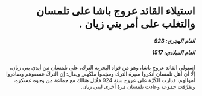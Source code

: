 <h1 dir="rtl">استيلاء القائد عروج باشا على تلمسان والتغلب على أمر بني زيان .</h1>

<h5 dir="rtl">العام الهجري:  923

العام الميلادي: 1517

</h5>

<p dir="rtl">استولى القائد عروج باشا، وهو من قواد البحرية الترك، على تلمسان من أيدي بني زيان، إلَّا أن أهل تلمسان أنكروا سيرةَ الترك وسئِموا ملكَهم, ويقال: إن التركَ عسفوهم وصادروا أموالهم، فدارت الكَرَّة على عروج سنة 924 فقُتِل هنالك مع جماعة من وجوه عسكره، وتفرَّقت جموعه وعادت تلمسان مرةً أخرى لبني زيان.</p></br>
